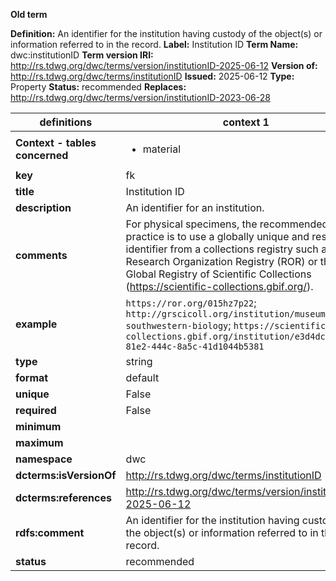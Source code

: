 **Old term**

**Definition:** An identifier for the institution having custody of the object(s) or information referred to in the record.
**Label:** Institution ID
**Term Name:** dwc:institutionID
**Term version IRI:** http://rs.tdwg.org/dwc/terms/version/institutionID-2025-06-12
**Version of:** http://rs.tdwg.org/dwc/terms/institutionID
**Issued:** 2025-06-12
**Type:** Property
**Status:** recommended
**Replaces:** http://rs.tdwg.org/dwc/terms/version/institutionID-2023-06-28


| definitions | context 1 |
|-|-|
| **Context - tables concerned** | <ul><li>material</li></ul> |
| **key** | fk |
| **title** | Institution ID |
| **description** | An identifier for an institution. |
| **comments** | For physical specimens, the recommended best practice is to use a globally unique and resolvable identifier from a collections registry such as the Research Organization Registry (ROR) or the Global Registry of Scientific Collections (https://scientific-collections.gbif.org/). |
| **example** | `https://ror.org/015hz7p22`; `http://grscicoll.org/institution/museum-southwestern-biology`; `https://scientific-collections.gbif.org/institution/e3d4dcc4-81e2-444c-8a5c-41d1044b5381` |
| **type** | string |
| **format** | default |
| **unique** | False |
| **required** | False |
| **minimum** |  |
| **maximum** |  |
| **namespace** | dwc |
| **dcterms:isVersionOf** | http://rs.tdwg.org/dwc/terms/institutionID |
| **dcterms:references** | http://rs.tdwg.org/dwc/terms/version/institutionID-2025-06-12 |
| **rdfs:comment** | An identifier for the institution having custody of the object(s) or information referred to in the record. |
| **status** | recommended |
